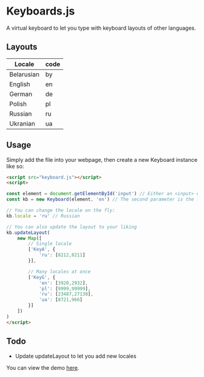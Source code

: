 # Keyboards.js
A virtual keyboard to let you type with keyboard layouts of other languages.

## Layouts

| Locale  | code |
|---------|------|
| Belarusian |  by  |
| English |  en  |
| German  |  de  |
| Polish  |  pl  |
| Russian |  ru  |
| Ukranian  |  ua  |

## Usage
Simply add the file into your webpage, then create a new Keyboard instance like so:
```html
<script src="keyboard.js"></script>
<script>

const element = document.getElementById('input') // Either an <input> or <textarea>
const kb = new Keyboard(element, 'en') // The second parameter is the layout (a.k.a. locale), 'en' by default (English)

// You can change the locale on the fly:
kb.locale = 'ru' // Russian

// You can also update the layout to your liking
kb.updateLayout(
    new Map([
        // Single locale
        ['KeyA', {
            'ru': [8212,8211]
        }],

        // Many locales at once
        ['KeyG', {
            'en': [3920,2932],
            'pl': [9999,99999],
            'ru': [23487,27138],
            'ua': [8721,966]
        }]
    ])
)
</script>
```

## Todo
- Update updateLayout to let you add new locales

You can view the demo <a href="./docs">here</a>.